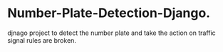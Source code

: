 # Number-Plate-Detection-Django.
djnago project to detect the number plate and take the action on traffic signal rules are broken.
